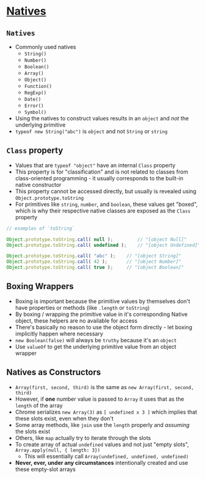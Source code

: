 # [Natives](https://github.com/getify/You-Dont-Know-JS/blob/master/types%20%26%20grammar/ch3.md#chapter-3-natives)

## `Natives`

* Commonly used natives
  * `String()`
  * `Number()`
  * `Boolean()`
  * `Array()`
  * `Object()`
  * `Function()`
  * `RegExp()`
  * `Date()`
  * `Error()`
  * `Symbol()`
* Using the natives to construct values results in an `object` and *not* the underlying primitive
* `typeof new String("abc")` is `object` and not `String` or `string`

## `Class` property

* Values that are `typeof "object"` have an internal `Class` property
* This property is for "classification" and is not related to classes from class-oriented programming - it usually corresponds to the built-in native constructor
* This property cannot be accessed directly, but usually is revealed using `Object.prototype.toString`
* For primitives like `string`, `number`, and `boolean`, these values get "boxed", which is why their respective native classes are exposed as the `Class` property

```javascript
// examples of `toString`

Object.prototype.toString.call( null );			// "[object Null]"
Object.prototype.toString.call( undefined );	// "[object Undefined]"

Object.prototype.toString.call( "abc" );	// "[object String]"
Object.prototype.toString.call( 42 );		// "[object Number]"
Object.prototype.toString.call( true );		// "[object Boolean]"
```

## Boxing Wrappers

* Boxing is important because the primitive values by themselves don't have properties or methods (like `.length` or `toString`)
* By boxing / wrapping the primitive value in it's corresponding Native object, these helpers are no available for access
* There's basically no reason to use the object form directly - let boxing implicitly happen where necessary
* `new Boolean(false)` will always be `truthy` because it's an `object`
* Use `valueOf` to get the underlying primitive value from an object wrapper

## Natives as Constructors

* `Array(first, second, third)` is the same as `new Array(first, second, third)`
* However, if **one** number value is passed to `Array` it uses that as the `length` of the array
* Chrome serializes `new Array(3)` as `[ undefined x 3 ]` which implies that these slots exist, even when they don't
* Some array methods, like `join` use the `length` properly and *assuming* the slots exist
* Others, like `map` actually try to iterate through the slots
* To create array of actual `undefined` values and not just "empty slots", `Array.apply(null, { length: 3})`
  * This will essentially call `Array(undefined, undefined, undefined)`
* **Never, ever, under any circumstances** intentionally created and use these empty-slot arrays
